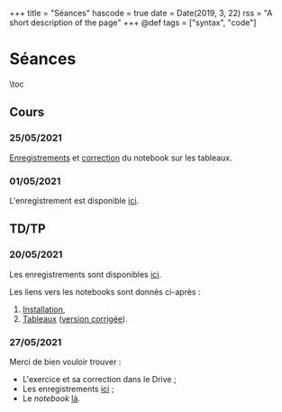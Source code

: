 +++
title = "Séances"
hascode = true
date = Date(2019, 3, 22)
rss = "A short description of the page"
+++
@def tags = ["syntax", "code"]

# Séances

\toc

## Cours

### 25/05/2021

[Enregistrements](https://filesender.renater.fr/?s=download&token=33eb01ff-1d93-4349-952d-43ff9d0e8729) et [correction](https://github.com/vlc1/Mn3.jl/blob/solution/notebook/tp/1/part3.jl) du notebook sur les tableaux.

### 01/05/2021

L'enregistrement est disponible [ici](https://filesender.renater.fr/?s=download&token=2edc3e71-9910-4179-87f1-21eb72bef60e).

## TD/TP

### 20/05/2021

Les enregistrements sont disponibles [ici](https://filesender.renater.fr/?s=download&token=bfdfa8f3-f766-4c1d-b5f2-c41cd009f763).

Les liens vers les notebooks sont donnés ci-après :

1. [Installation](https://github.com/vlc1/Mn3.jl/blob/master/notebook/tp/1/part1.jl),
1. [Tableaux](https://github.com/vlc1/Mn3.jl/blob/master/notebook/tp/1/part3.jl) ([version corrigée](https://github.com/vlc1/Mn3.jl/blob/solution/notebook/tp/1/part3.jl)).

### 27/05/2021

Merci de bien vouloir trouver :

* L'exercice et sa correction dans le Drive ;
* Les enregistrements [ici](https://filesender.renater.fr/?s=download&token=4008835f-9d77-4794-b6b9-a4403c185c02) ;
* Le *notebook* [là](https://github.com/vlc1/Mn3.jl/blob/master/notebook/tp/2/tp2.jl).

